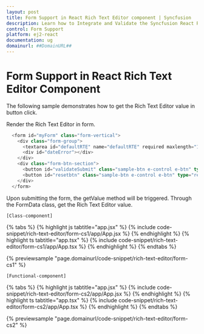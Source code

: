 ```yaml
---
layout: post
title: Form Support in React Rich Text Editor component | Syncfusion
description: Learn how to Integrate and Validate the Syncfusion React Rich Text Editor component of Syncfusion Essential JS 2 and more.
control: Form Support
platform: ej2-react
documentation: ug
domainurl: ##DomainURL##
---
```


# Form Support in React Rich Text Editor Component

The following sample demonstrates how to get the Rich Text Editor value in button click.

Render the Rich Text Editor in form.

```ts
  <form id="myForm" class="form-vertical">
    <div class="form-group">
      <textarea id="defaultRTE" name="defaultRTE" required maxlength="100" minlength="20" data-msg-containerid="dateError"></textarea>
      <div id="dateError"></div>
    </div>
    <div class="form-btn-section">
      <button id="validateSubmit" class="sample-btn e-control e-btn" type="submit" data-ripple="true">Submit</button>
      <button id="resetbtn" class="sample-btn e-control e-btn" type="reset" data-ripple="true">Reset</button>
    </div>
  </form>
```

Upon submitting the form, the getValue method will be triggered. Through the FormData class, get the Rich Text Editor value.

`[Class-component]`

{% tabs %}
{% highlight js tabtitle="app.jsx" %}
{% include code-snippet/rich-text-editor/form-cs1/app/App.jsx %}
{% endhighlight %}
{% highlight ts tabtitle="app.tsx" %}
{% include code-snippet/rich-text-editor/form-cs1/app/App.tsx %}
{% endhighlight %}
{% endtabs %}

 {% previewsample "page.domainurl/code-snippet/rich-text-editor/form-cs1" %}

`[Functional-component]`

{% tabs %}
{% highlight js tabtitle="app.jsx" %}
{% include code-snippet/rich-text-editor/form-cs2/app/App.jsx %}
{% endhighlight %}
{% highlight ts tabtitle="app.tsx" %}
{% include code-snippet/rich-text-editor/form-cs2/app/App.tsx %}
{% endhighlight %}
{% endtabs %}

 {% previewsample "page.domainurl/code-snippet/rich-text-editor/form-cs2" %}